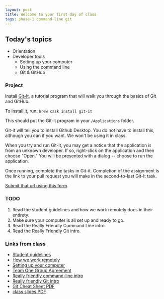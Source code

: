 ```yaml
---
layout: post
title: Welcome to your first day of class
tags: phase-1 command-line git
---
```


## Today's topics

- Orientation
- Developer tools
  - Setting up your computer
  - Using the command line
  - Git & GitHub

### Project

Install [Git-It](https://github.com/jlord/git-it-electron), a tutorial program that will walk you through the basics of Git and GitHub.

To install it, run:
`brew cask install git-it`

This should put the Git-it program in your `/Applications` folder.

Git-it will tell you to install Github Desktop. You do not have to install this, although you can if you want. We won't be using it in class.

When you try and run Git-it, you may get a notice that the application is from an unknown developer. If so, right-click on the application and then choose "Open." You will be presented with a dialog -- choose to run the application.

Once running, complete the tasks in Git-it. Completion of the assignment is the link to your pull request you will make in the second-to-last Git-It task.

[Submit that url using this form](https://forms.gle/hKL37abHZ7TEoyWT6).

### TODO

1. Read the student guidelines and how we work remotely docs in their entirety.
2. Make sure your computer is all set up and ready to go.
3. Read the Really Friendly Command Line intro.
4. Read the Really Friendly Git intro.

### Links from class

* [Student guidelines](https://drive.google.com/open?id=17j7lH4BTArHwF9TMN9bzDO05REuXflpYCa8JnV1KDLI&authuser=1)
* [How we work remotely](https://docs.google.com/document/d/1l2RYOM-fdJCgd7nWbXp2k_t6xNDNRVZDlqEfn83TACg/edit?usp=sharing)
* [Setting up your computer](https://drive.google.com/open?id=1ibV4dA4ciQsxn9MT7TV4-e_KgzUQwCQ7O1zEVfxy_28&authuser=1)
* [Team One Group Agreement](https://docs.google.com/document/d/1dBb-LePiuM2rV7SJJB42f7W9wdv86ic5uq2Rjsu_mP8/edit?usp=sharing)
* [Really friendly command-line intro](https://drive.google.com/open?id=1E4ALJrjclTYE4C6lwIV517-SOXiZ-Dqb)
* [Really friendly Git intro](https://drive.google.com/open?id=125rubyTQpBwmpi6I_UzUWfT1aXeHmy5n)
* [Git Cheat Sheet PDF](https://github.github.com/training-kit/downloads/github-git-cheat-sheet.pdf)
* [class slides PDF](../slide-decks/git-slides.pdf)
